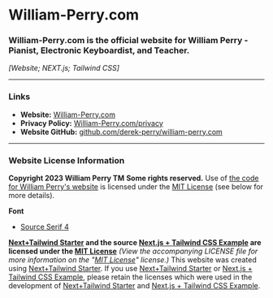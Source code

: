 # William-Perry.com
### William-Perry.com is the official website for William Perry - Pianist, Electronic Keyboardist, and Teacher.
_[Website; NEXT.js; Tailwind CSS]_

---

### Links
- **Website:** [William-Perry.com](https://William-Perry.com "Visit the website for William Perry at William-Perry.com")
- **Privacy Policy:** [William-Perry.com/privacy](https://William-Perry.com/privacy "Visit the privacy policy for William Perry at William-Perry.com/privacy")
- **Website GitHub:** [github.com/derek-perry/william-perry.com](https://github.com/derek-perry/william-perry.com "Visit the GitHub for William Perry's Website at github.com/derek-perry/william-perry.com")

---

### Website License Information
**Copyright 2023 William Perry TM**
**Some rights reserved.**
Use of [the code for William Perry's website](https://github.com/derek-perry/william-perry.com "Visit the GitHub for William Perry's Website at github.com/derek-perry/william-perry.com") is licensed under the [MIT License](https://mit.edu/~amini/LICENSE.md "View the Official MIT License at mit.edu/~amini/LICENSE.md") (see below for more details).

**Font**
- [Source Serif 4](https://fonts.google.com/specimen/Source+Serif+4 "View Source Serif 4 on Google Fonts")

**[Next+Tailwind Starter](https://github.com/derek-perry/next-tailwind-starter "Visit the GitHub repository for this Next+Tailwind Starter at github.com/derek-perry/next-tailwind-starter") and the source [Next.js + Tailwind CSS Example](https://github.com/vercel/next.js/tree/deprecated-main/examples/with-tailwindcss "Visit the Official Next.js + Tailwind CSS Example that this Starter was Based On at github.com/vercel/next.js/tree/deprecated-main/examples/with-tailwindcss") are licensed under the [MIT License](https://mit.edu/~amini/LICENSE.md "View the Official MIT License at mit.edu/~amini/LICENSE.md")**
_(View the accompanying LICENSE file for more information on the "[MIT License](https://mit.edu/~amini/LICENSE.md "View the Official MIT License at mit.edu/~amini/LICENSE.md")" license.)_
This website was created using [Next+Tailwind Starter](https://github.com/derek-perry/next-tailwind-starter "Visit the GitHub repository for this Next+Tailwind Starter at github.com/derek-perry/next-tailwind-starter"). If you use [Next+Tailwind Starter](https://github.com/derek-perry/next-tailwind-starter "Visit the GitHub repository for this Next+Tailwind Starter at github.com/derek-perry/next-tailwind-starter") or [Next.js + Tailwind CSS Example](https://github.com/vercel/next.js/tree/deprecated-main/examples/with-tailwindcss "Visit the Official Next.js + Tailwind CSS Example that this Starter was Based On at github.com/vercel/next.js/tree/deprecated-main/examples/with-tailwindcss"), please retain the licenses which were used in the development of [Next+Tailwind Starter](https://github.com/derek-perry/next-tailwind-starter "Visit the GitHub repository for this Next+Tailwind Starter at github.com/derek-perry/next-tailwind-starter") and [Next.js + Tailwind CSS Example](https://github.com/vercel/next.js/tree/deprecated-main/examples/with-tailwindcss "Visit the Official Next.js + Tailwind CSS Example that this Starter was Based On at github.com/vercel/next.js/tree/deprecated-main/examples/with-tailwindcss").